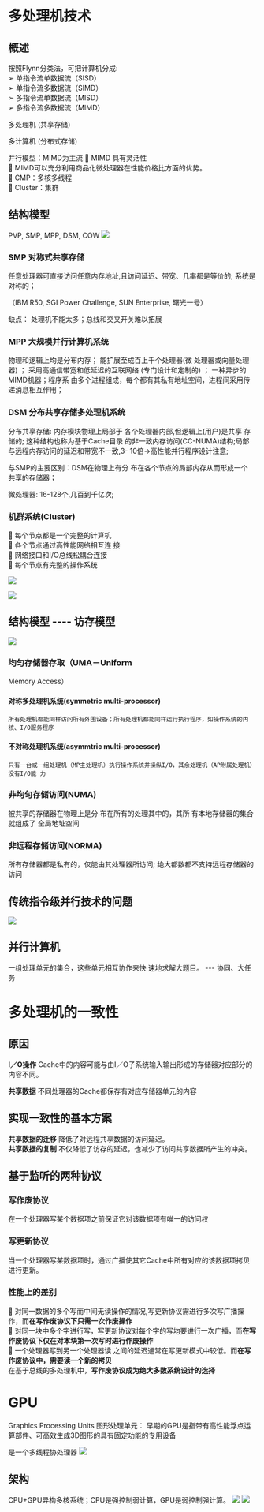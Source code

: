 # 多处理机技术
## 概述
按照Flynn分类法，可把计算机分成:\
➢ 单指令流单数据流（SISD）\
➢ 单指令流多数据流（SIMD）\
 ➢ 多指令流单数据流（MISD）\
 ➢ 多指令流多数据流（MIMD）

多处理机 (共享存储)

多计算机 (分布式存储)

并行模型：MIMD为主流
 MIMD 具有灵活性\
 MIMD可以充分利用商品化微处理器在性能价格比方面的优势。\
 CMP：多核多线程\
 Cluster：集群
## 结构模型
PVP, SMP, MPP, DSM, COW
![](../image/5.6.png)
### SMP 对称式共享存储
任意处理器可直接访问任意内存地址,且访问延迟、带宽、几率都是等价的; 系统是对称的；

（IBM R50, SGI Power Challenge, SUN Enterprise, 曙光一号）

缺点： 处理机不能太多；总线和交叉开关难以拓展
### MPP 大规模并行计算机系统
物理和逻辑上均是分布内存；
能扩展至成百上千个处理器(微
处理器或向量处理器) ； 采用高通信带宽和低延迟的互联网络 (专门设计和定制的) ； 一种异步的MIMD机器；程序系
由多个进程组成，每个都有其私有地址空间，进程间采用传递消息相互作用；
### DSM 分布共享存储多处理机系统
分布共享存储: 内存模块物理上局部于
各个处理器内部,但逻辑上(用户)是共享
存储的; 这种结构也称为基于Cache目录
的非一致内存访问(CC-NUMA)结构;局部
与远程内存访问的延迟和带宽不一致,3-
10倍→高性能并行程序设计注意;

与SMP的主要区别：DSM在物理上有分
布在各个节点的局部内存从而形成一个
共享的存储器；

微处理器: 16-128个,几百到千亿次;


### 机群系统(Cluster)
 每个节点都是一个完整的计算机\
 各个节点通过高性能网络相互连
接\
 网络接口和I/O总线松耦合连接\
 每个节点有完整的操作系统

![](../image/6.1.png)

![](../image/6.4.png)
## 结构模型 ---- 访存模型
![](../image/6.2.png)
### 均匀存储器存取（UMA－Uniform 
Memory Access）

#### 对称多处理机系统(symmetric multi-processor)
    所有处理机都能同样访问所有外围设备；所有处理机都能同样运行执行程序，如操作系统的内核、I/O服务程序
#### 不对称处理机系统(asymmtric multi-processor)
    只有一台或一组处理机（MP主处理机）执行操作系统并操纵I/O，其余处理机（AP附属处理机）没有I/O能 力

### 非均匀存储访问(NUMA)
被共享的存储器在物理上是分
布在所有的处理其中的，其所
有本地存储器的集合就组成了
全局地址空间

### 非远程存储访问(NORMA)
所有存储器都是私有的，仅能由其处理器所访问; 绝大都数都不支持远程存储器的访问

## 传统指令级并行技术的问题
![](../image/6.3.png)

## 并行计算机
一组处理单元的集合，这些单元相互协作来快
速地求解大题目。 --- 协同、大任务

# 多处理机的一致性
## 原因
**I／O操作**
Cache中的内容可能与由I／O子系统输入输出形成的存储器对应部分的内容不同。

**共享数据** 不同处理器的Cache都保存有对应存储器单元的内容
## 实现一致性的基本方案
 **共享数据的迁移**
降低了对远程共享数据的访问延迟。\
**共享数据的复制**
不仅降低了访存的延迟，也减少了访问共享数据所产生的冲突。

## 基于监听的两种协议
### 写作废协议
在一个处理器写某个数据项之前保证它对该数据项有唯一的访问权
### 写更新协议
当一个处理器写某数据项时，通过广播使其它Cache中所有对应的该数据项拷贝进行更新。
### 性能上的差别
 对同一数据的多个写而中间无读操作的情况,写更新协议需进行多次写广播操作，而**在写作废协议下只需一次作废操作**\
 对同一块中多个字进行写，写更新协议对每个字的写均要进行一次广播，而**在写作废协议下仅在对本块第一次写时进行作废操作**\
 一个处理器写到另一个处理器读 之间的延迟通常在写更新模式中较低。而**在写作废协议中，需要读一个新的拷贝**\
在基于总线的多处理机中，**写作废协议成为绝大多数系统设计的选择**
# GPU
Graphics Processing Units 图形处理单元： 早期的GPU是指带有高性能浮点运算部件、可高效生成3D图形的具有固定功能的专用设备

是一个多线程协处理器
![](../image/6.7.png)
## 架构
CPU+GPU异构多核系统；CPU是强控制弱计算，GPU是弱控制强计算。
![](../image/6.5.png)
![](../image/6.6.png)


